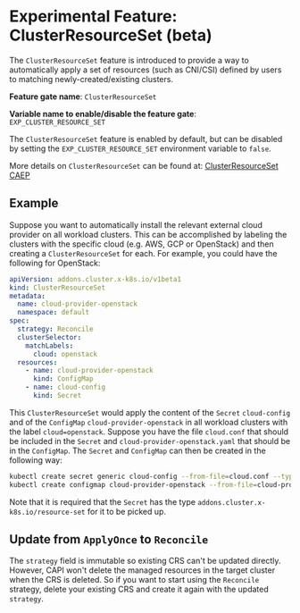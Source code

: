 # Experimental Feature: ClusterResourceSet (beta)

The `ClusterResourceSet` feature is introduced to provide a way to automatically apply a set of resources (such as CNI/CSI) defined by users to matching newly-created/existing clusters.

**Feature gate name**: `ClusterResourceSet`

**Variable name to enable/disable the feature gate**: `EXP_CLUSTER_RESOURCE_SET`

The `ClusterResourceSet` feature is enabled by default, but can be disabled by setting the `EXP_CLUSTER_RESOURCE_SET` environment variable to `false`.

More details on `ClusterResourceSet` can be found at:
[ClusterResourceSet CAEP](https://github.com/kubernetes-sigs/cluster-api/blob/main/docs/proposals/20200220-cluster-resource-set.md)

## Example

Suppose you want to automatically install the relevant external cloud provider on all workload clusters.
This can be accomplished by labeling the clusters with the specific cloud (e.g. AWS, GCP or OpenStack) and then creating a `ClusterResourceSet` for each.
For example, you could have the following for OpenStack:

```yaml
apiVersion: addons.cluster.x-k8s.io/v1beta1
kind: ClusterResourceSet
metadata:
  name: cloud-provider-openstack
  namespace: default
spec:
  strategy: Reconcile
  clusterSelector:
    matchLabels:
      cloud: openstack
  resources:
    - name: cloud-provider-openstack
      kind: ConfigMap
    - name: cloud-config
      kind: Secret
```

This `ClusterResourceSet` would apply the content of the `Secret` `cloud-config` and of the `ConfigMap` `cloud-provider-openstack` in all workload clusters with the label `cloud=openstack`.
Suppose you have the file `cloud.conf` that should be included in the `Secret` and `cloud-provider-openstack.yaml` that should be in the `ConfigMap`.
The `Secret` and `ConfigMap` can then be created in the following way:

```bash
kubectl create secret generic cloud-config --from-file=cloud.conf --type=addons.cluster.x-k8s.io/resource-set
kubectl create configmap cloud-provider-openstack --from-file=cloud-provider-openstack.yaml
```

Note that it is required that the `Secret` has the type `addons.cluster.x-k8s.io/resource-set` for it to be picked up.

## Update from `ApplyOnce` to `Reconcile`

The `strategy` field is immutable so existing CRS can't be updated directly. However, CAPI won't delete the managed resources in the target cluster when the CRS is deleted.
So if you want to start using the `Reconcile` strategy, delete your existing CRS and create it again with the updated `strategy`.
